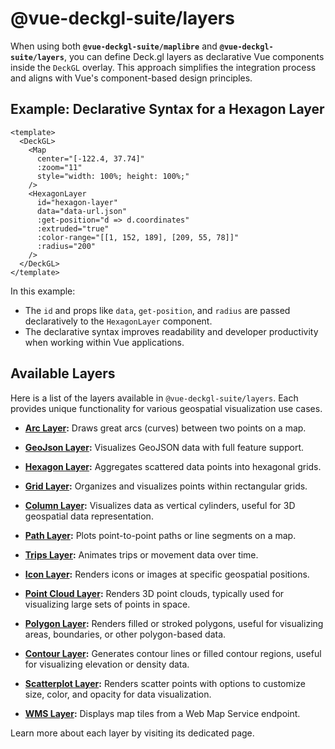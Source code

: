 # @vue-deckgl-suite/layers


When using both **`@vue-deckgl-suite/maplibre`** and **`@vue-deckgl-suite/layers`**, you can define Deck.gl layers as declarative Vue components inside the `DeckGL` overlay. This approach simplifies the integration process and aligns with Vue's component-based design principles.

## Example: Declarative Syntax for a Hexagon Layer

```vue
<template>
  <DeckGL>
    <Map
      center="[-122.4, 37.74]"
      :zoom="11"
      style="width: 100%; height: 100%;"
    />
    <HexagonLayer
      id="hexagon-layer"
      data="data-url.json"
      :get-position="d => d.coordinates"
      :extruded="true"
      :color-range="[[1, 152, 189], [209, 55, 78]]"
      :radius="200"
    />
  </DeckGL>
</template>
```

In this example:
- The `id` and props like `data`, `get-position`, and `radius` are passed declaratively to the `HexagonLayer` component.
- The declarative syntax improves readability and developer productivity when working within Vue applications.


## Available Layers

Here is a list of the layers available in `@vue-deckgl-suite/layers`. Each provides unique functionality for various geospatial visualization use cases.

- **[Arc Layer](/layers/arc-layer/):** Draws great arcs (curves) between two points on a map.
- **[GeoJson Layer](/layers/geojson-layer/):** Visualizes GeoJSON data with full feature support.
- **[Hexagon Layer](/layers/hexagon-layer/):** Aggregates scattered data points into hexagonal grids.
- **[Grid Layer](/layers/grid-layer/):** Organizes and visualizes points within rectangular grids.
- **[Column Layer](/layers/column-layer/):** Visualizes data as vertical cylinders, useful for 3D geospatial data
  representation.
- **[Path Layer](/layers/path-layer/):** Plots point-to-point paths or line segments on a map.
- **[Trips Layer](/layers/trips-layer/):** Animates trips or movement data over time.
- **[Icon Layer](/layers/icon-layer/):** Renders icons or images at specific geospatial positions.
- **[Point Cloud Layer](/layers/point-cloud-layer/):** Renders 3D point clouds, typically used for visualizing large
  sets of points in space.
- **[Polygon Layer](/layers/polygon-layer/):** Renders filled or stroked polygons, useful for visualizing areas,
  boundaries, or other polygon-based data.
- **[Contour Layer](/layers/contour-layer/):** Generates contour lines or filled contour regions, useful for visualizing
  elevation or density data.

- **[Scatterplot Layer](/layers/scatterplot-layer/):** Renders scatter points with options to customize size, color, and
  opacity for data visualization.
- **[WMS Layer](/layers/wms-layer/):** Displays map tiles from a Web Map Service endpoint.

Learn more about each layer by visiting its dedicated page.